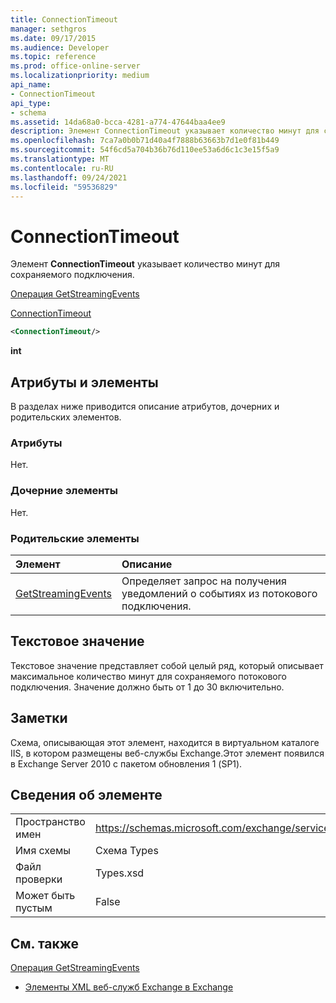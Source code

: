 ```yaml
---
title: ConnectionTimeout
manager: sethgros
ms.date: 09/17/2015
ms.audience: Developer
ms.topic: reference
ms.prod: office-online-server
ms.localizationpriority: medium
api_name:
- ConnectionTimeout
api_type:
- schema
ms.assetid: 14da68a0-bcca-4281-a774-47644baa4ee9
description: Элемент ConnectionTimeout указывает количество минут для сохраняемого подключения.
ms.openlocfilehash: 7ca7a0b0b71d40a4f7888b63663b7d1e0f81b449
ms.sourcegitcommit: 54f6cd5a704b36b76d110ee53a6d6c1c3e15f5a9
ms.translationtype: MT
ms.contentlocale: ru-RU
ms.lasthandoff: 09/24/2021
ms.locfileid: "59536829"
---
```

# <a name="connectiontimeout"></a>ConnectionTimeout

Элемент **ConnectionTimeout** указывает количество минут для сохраняемого подключения. 
  
[Операция GetStreamingEvents](getstreamingevents-operation.md)
  
[ConnectionTimeout](connectiontimeout.md)
  
```xml
<ConnectionTimeout/>
```

 **int**
## <a name="attributes-and-elements"></a>Атрибуты и элементы

В разделах ниже приводится описание атрибутов, дочерних и родительских элементов.
  
### <a name="attributes"></a>Атрибуты

Нет.
  
### <a name="child-elements"></a>Дочерние элементы

Нет.
  
### <a name="parent-elements"></a>Родительские элементы

|**Элемент**|**Описание**|
|:-----|:-----|
|[GetStreamingEvents](getstreamingevents.md) <br/> |Определяет запрос на получения уведомлений о событиях из потокового подключения.  <br/> |
   
## <a name="text-value"></a>Текстовое значение

Текстовое значение представляет собой целый ряд, который описывает максимальное количество минут для сохраняемого потокового подключения. Значение должно быть от 1 до 30 включительно.
  
## <a name="remarks"></a>Заметки

Схема, описывающая этот элемент, находится в виртуальном каталоге IIS, в котором размещены веб-службы Exchange.Этот элемент появился в Exchange Server 2010 с пакетом обновления 1 (SP1).
  
## <a name="element-information"></a>Сведения об элементе

|||
|:-----|:-----|
|Пространство имен  <br/> |https://schemas.microsoft.com/exchange/services/2006/types  <br/> |
|Имя схемы  <br/> |Схема Types  <br/> |
|Файл проверки  <br/> |Types.xsd  <br/> |
|Может быть пустым  <br/> |False  <br/> |
   
## <a name="see-also"></a>См. также



[Операция GetStreamingEvents](getstreamingevents-operation.md)


- [Элементы XML веб-служб Exchange в Exchange](ews-xml-elements-in-exchange.md)

